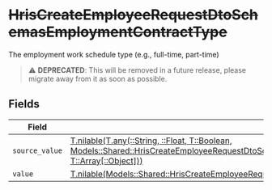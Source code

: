 # ~~HrisCreateEmployeeRequestDtoSchemasEmploymentContractType~~

The employment work schedule type (e.g., full-time, part-time)

> :warning: **DEPRECATED**: This will be removed in a future release, please migrate away from it as soon as possible.


## Fields

| Field                                                                                                                                                                                                                                                              | Type                                                                                                                                                                                                                                                               | Required                                                                                                                                                                                                                                                           | Description                                                                                                                                                                                                                                                        |
| ------------------------------------------------------------------------------------------------------------------------------------------------------------------------------------------------------------------------------------------------------------------ | ------------------------------------------------------------------------------------------------------------------------------------------------------------------------------------------------------------------------------------------------------------------ | ------------------------------------------------------------------------------------------------------------------------------------------------------------------------------------------------------------------------------------------------------------------ | ------------------------------------------------------------------------------------------------------------------------------------------------------------------------------------------------------------------------------------------------------------------ |
| `source_value`                                                                                                                                                                                                                                                     | [T.nilable(T.any(::String, ::Float, T::Boolean, Models::Shared::HrisCreateEmployeeRequestDtoSchemasEmploymentEmploymentContractType4, T::Array[::Object]))](../../models/shared/hriscreateemployeerequestdtoschemasemploymentemploymentcontracttypesourcevalue.md) | :heavy_minus_sign:                                                                                                                                                                                                                                                 | N/A                                                                                                                                                                                                                                                                |
| `value`                                                                                                                                                                                                                                                            | [T.nilable(Models::Shared::HrisCreateEmployeeRequestDtoSchemasEmploymentEmploymentContractTypeValue)](../../models/shared/hriscreateemployeerequestdtoschemasemploymentemploymentcontracttypevalue.md)                                                             | :heavy_minus_sign:                                                                                                                                                                                                                                                 | N/A                                                                                                                                                                                                                                                                |